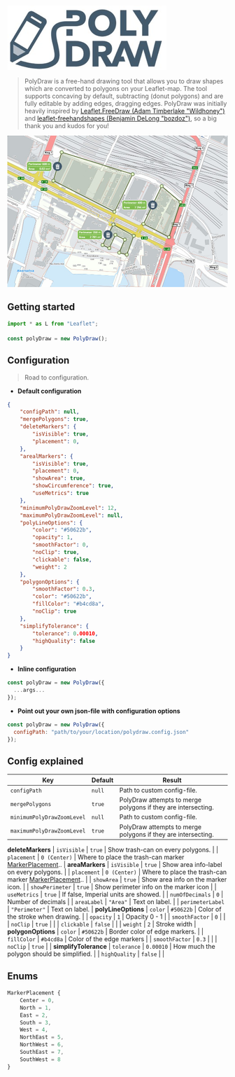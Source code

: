 ![PolyDraw](/tmp-logo.jpg)

> PolyDraw is a free-hand drawing tool that allows you to draw shapes which are converted to polygons on your Leaflet-map. The tool supports concaving by default, subtracting (donut polygons) and are fully editable by adding edges, dragging edges.
PolyDraw was initially heavily inspired by [Leaflet.FreeDraw (Adam Timberlake "Wildhoney")](https://github.com/Wildhoney/Leaflet.FreeDraw) and [leaflet-freehandshapes (Benjamin DeLong "bozdoz")](https://github.com/bozdoz/leaflet-freehandshapes), so a big thank you and kudos for you!

![Screen shot](/tmp-screenshot.jpg)

## Getting started
```javascript
import * as L from "Leaflet";

const polyDraw = new PolyDraw();
```

## Configuration
> Road to configuration.
* **Default configuration**
```json
{
    "configPath": null,
    "mergePolygons": true,
    "deleteMarkers": {
        "isVisible": true,
        "placement": 0,
    },
    "arealMarkers": {
        "isVisible": true,
        "placement": 0,
        "showArea": true,
        "showCircumference": true,
        "useMetrics": true
    },
    "minimumPolyDrawZoomLevel": 12,
    "maximumPolyDrawZoomLevel": null,
    "polyLineOptions": {
        "color": "#50622b",
        "opacity": 1,
        "smoothFactor": 0,
        "noClip": true,
        "clickable": false,
        "weight": 2
    },
    "polygonOptions": {
        "smoothFactor": 0.3,
        "color": "#50622b",
        "fillColor": "#b4cd8a",
        "noClip": true
    },
    "simplifyTolerance": {
        "tolerance": 0.00010, 
        "highQuality": false
    }
}
```
* **Inline configuration**
```javascript
const polyDraw = new PolyDraw({
  ...args...
});
```
* **Point out your own json-file with configuration options**
```javascript
const polyDraw = new PolyDraw({
  configPath: "path/to/your/location/polydraw.config.json"
});
```
## Config explained

| Key                         | Default      | Result                               |
| --------------------------- |------------- | ------------------------------------ |
| `configPath`                | `null`        | Path to custom config-file. |
| `mergePolygons`             | `true`        | PolyDraw attempts to merge polygons if they are intersecting. |
| `minimumPolyDrawZoomLevel`  | `null`        | Path to custom config-file. |
| `maximumPolyDrawZoomLevel`  | `true`        | PolyDraw attempts to merge polygons if they are intersecting. |
**deleteMarkers**
| `isVisible`                 | `true`        | Show trash-can on every polygons. |
| `placement`                 | `0 (Center)`  | Where to place the trash-can marker [MarkerPlacement](#enums).. |
**areaMarkers**
| `isVisible`                 | `true`        | Show area info-label on every polygons. |
| `placement`                 | `0 (Center)`  | Where to place the trash-can marker [MarkerPlacement](#enums).. |
| `showArea`                  | `true`        | Show area info on the marker icon. |
| `showPerimeter`             | `true`        | Show perimeter info on the marker icon |
| `useMetrics`                | `true`        | If false, Imperial units are showed. |
| `numOfDecimals`             | `0`           | Number of decimals |
| `areaLabel`                 | `"Area"`      | Text on label. |
| `perimeterLabel`            | `"Perimeter"` | Text on label. |
**polyLineOptions**
| `color`                     | `#50622b`     | Color of the stroke when drawing. |
| `opacity`                   | `1`           | Opacity 0 - 1 |
| `smoothFactor`              | `0`           |  |
| `noClip`                    | `true`        |  |
| `clickable`                 | `false`       |  |
| `weight`                    | `2`           | Stroke width |
**polygonOptions**
| `color`                     | `#50622b`     | Border color of edge markers. |
| `fillColor`                 | `#b4cd8a`     | Color of the edge markers |
| `smoothFactor`              | `0.3`         |  |
| `noClip`                    | `true`        |  |
**simplifyTolerance**
| `tolerance`                 | `0.00010`     | How much the polygon should be simplified. |
| `highQuality`               | `false`       |  |


## Enums
```javascript
MarkerPlacement {
    Center = 0,
    North = 1,
    East = 2,
    South = 3,
    West = 4,
    NorthEast = 5,
    NorthWest = 6,
    SouthEast = 7,
    SouthWest = 8
}
```
